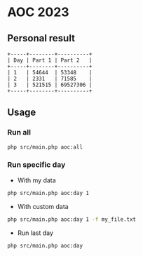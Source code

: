 # AOC 2023
## Personal result
```
+-----+--------+----------+
| Day | Part 1 | Part 2   |
+-----+--------+----------+
| 1   | 54644  | 53348    |
| 2   | 2331   | 71585    |
| 3   | 521515 | 69527306 |
+-----+--------+----------+
```

## Usage
### Run all
```sh
php src/main.php aoc:all
```
### Run specific day
- With my data
```sh
php src/main.php aoc:day 1
```
- With custom data
```sh
php src/main.php aoc:day 1 -f my_file.txt
```
- Run last day
```sh
php src/main.php aoc:day
```